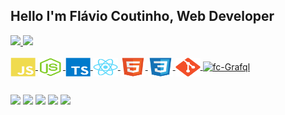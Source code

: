 ## Hello I'm Flávio Coutinho, Web Developer

<div>
  <a href="https://github.com/Flavio-coutinho">
  <img height="180em" src="https://github-readme-stats.vercel.app/api?username=Flavio-coutinho&show_icons=true&theme=dracula&include_all_commits=true&count_private=true"/>
  <img height="180em" src="https://github-readme-stats.vercel.app/api/top-langs/?username=Flavio-coutinho&layout=compact&langs_count=7&theme=dracula"/>
</div>
<div style="display: inline_block"><br>
  <img align="center" alt="fc-Js" height="30" width="40" src="https://raw.githubusercontent.com/devicons/devicon/master/icons/javascript/javascript-plain.svg">
  <img align="center" alt="fc-Nodejs" height="30" width="40" src="https://raw.githubusercontent.com/devicons/devicon/master/icons/nodejs/nodejs-original.svg">
  <img align="center" alt="fc-Ts" height="30" width="40" src="https://raw.githubusercontent.com/devicons/devicon/master/icons/typescript/typescript-plain.svg">
  <img align="center" alt="fc-React" height="30" width="40" src="https://raw.githubusercontent.com/devicons/devicon/master/icons/react/react-original.svg">
  <img align="center" alt="fc-HTML" height="30" width="40" src="https://raw.githubusercontent.com/devicons/devicon/master/icons/html5/html5-original.svg">
  <img align="center" alt="fc-CSS" height="30" width="40" src="https://raw.githubusercontent.com/devicons/devicon/master/icons/css3/css3-original.svg">
  <img align="center" alt="fc-Git" height="30" width="40" src="https://raw.githubusercontent.com/devicons/devicon/master/icons/git/git-original.svg">
 <img align="center"  alt="fc-Grafql" height="30" width="40" src="https://cdn.jsdelivr.net/gh/devicons/devicon/icons/graphql/graphql-plain.svg" />
  
  
</div>
  
  ##
 
<div> 

  <a href="https://instagram.com/coutinho_dv/" target="_blank"><img src="https://img.shields.io/badge/-Instagram-%23E4405F?style=for-the-badge&logo=instagram&logoColor=white" target="_blank"></a>
 	<a href="https://twitter.com/Flavio_Hn" target="_blank"><img src="https://img.shields.io/badge/Twitter-1DA1F2?style=for-the-badge&logo=twitter&logoColor=white" target="_blank"></a>
 <a href="https://dev.to/flaviocoutinho" target="_blank"><img src="https://img.shields.io/badge/dev.to-0A0A0A?style=for-the-badge&logo=dev.to&logoColor=white" target="_blank"></a> 
  <a href = "mailto:coutinhoflavio20@gmail.com"><img src="https://img.shields.io/badge/Gmail-D14836?style=for-the-badge&logo=gmail&logoColor=white" target="_blank"></a>
  <a href="https://www.linkedin.com/in/fl%C3%A1vio-coutinho-76b7361a9/" target="_blank"><img src="https://img.shields.io/badge/-LinkedIn-%230077B5?style=for-the-badge&logo=linkedin&logoColor=white" target="_blank"></a> 
 
 
</div>
